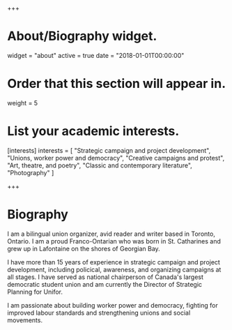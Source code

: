 +++
# About/Biography widget.
widget = "about"
active = true
date = "2018-01-01T00:00:00"

# Order that this section will appear in.
weight = 5

# List your academic interests.
[interests]
  interests = [
	"Strategic campaign and project development",
	"Unions, worker power and democracy",
	"Creative campaigns and protest",
	"Art, theatre, and poetry",
	"Classic and contemporary literature",
	"Photography"
  ]


 
+++

# Biography


I am a bilingual union organizer, avid reader and writer based in Toronto, Ontario. I am a proud Franco-Ontarian who was born in St. Catharines and grew up in Lafontaine on the shores of Georgian Bay.

I have more than 15 years of experience in strategic campaign and project development, including policical, awareness, and organizing campaigns at all stages. I have served as national chairperson of Canada's largest democratic student union and am currently the Director of Strategic Planning for Unifor.

I am passionate about building worker power and democracy, fighting for improved labour standards and strengthening unions and social movements. 

